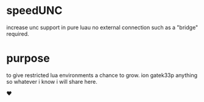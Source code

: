 # speedUNC

increase unc support in pure luau no external connection such as a "bridge" required.

# purpose

to give restricted lua environments a chance to grow. ion gatek33p anything so whatever i know i will share here. 

♥
